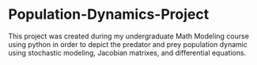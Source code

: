 # Population-Dynamics-Project
This project was created during my undergraduate Math Modeling course using python in order to depict the predator and prey population dynamic using stochastic modeling, Jacobian matrixes, and differential equations.
